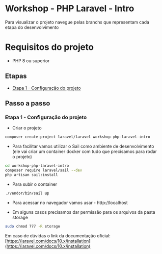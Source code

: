 # Workshop - PHP Laravel - Intro
Para visualizar o projeto navegue pelas branchs que representam cada etapa do desenvolvimento

# Requisitos do projeto
- PHP 8 ou superior

## Etapas

- [Etapa 1 - Configuração do projeto](https://github.com/felipez3r0/workshop-php-laravel-intro/tree/etapa1-configuracao)

## Passo a passo

### Etapa 1 - Configuração do projeto

- Criar o projeto
```bash
composer create-project laravel/laravel workshop-php-laravel-intro
```

- Para facilitar vamos utilizar o Sail como ambiente de desenvolvimento (ele vai criar um container docker com tudo que precisamos para rodar o projeto)
```bash
cd workshop-php-laravel-intro
composer require laravel/sail --dev
php artisan sail:install
```

- Para subir o container
```bash
./vendor/bin/sail up
```

- Para acessar no navegador vamos usar - http://localhost

- Em alguns casos precisamos dar permissão para os arquivos da pasta storage
```bash
sudo chmod 777 -R storage
```

Em caso de dúvidas o link da documentação oficial: [https://laravel.com/docs/10.x/installation](https://laravel.com/docs/10.x/installation)